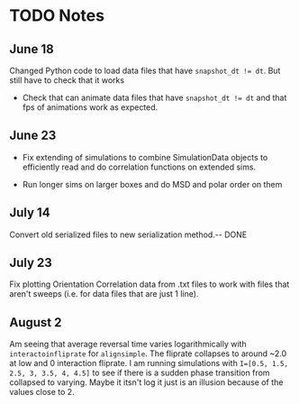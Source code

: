 # TODO Notes


## June 18

Changed Python code to load data files that have `snapshot_dt != dt`. But still have to check that it works




- Check that can animate data files that have `snapshot_dt != dt` and that fps of animations work as expected.



## June 23

- Fix extending of simulations to combine SimulationData objects to efficiently read and do correlation functions on extended sims.

- Run longer sims on larger boxes and do MSD and polar order on them



## July 14

Convert old serialized files to new serialization method.-- DONE


## July 23
Fix plotting Orientation Correlation data from .txt files to work with files that aren't sweeps (i.e. for data files that are just 1 line).



## August 2
Am seeing that average reversal time varies logarithmically with `interactoinfliprate` for `alignsimple`. The fliprate collapses to around ~2.0 at low and 0 interaction fliprate. I am running simulations with `I=[0.5, 1.5, 2.5, 3, 3.5, 4, 4.5]` to see if there is a sudden phase transition from collapsed to varying. Maybe it itsn't log it just is an illusion because of the values close to 2.